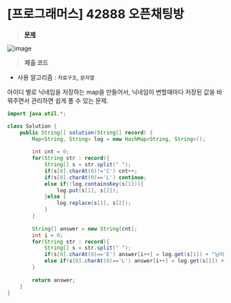 # [프로그래머스] 42888 오픈채팅방
> **[문제](https://school.programmers.co.kr/learn/courses/30/lessons/42888)**
> 
![image](https://user-images.githubusercontent.com/80896077/217848545-c672a34d-f64f-4e2e-b032-ddf3e17bd0d0.png)

> **제출 코드**
> 
- 사용 알고리즘 : `자료구조`, `문자열`

아이디 별로 닉네임을 저장하는 map을 만들어서, 닉네임이 변할때마다 저장된 값을 바꿔주면서 관리하면 쉽게 풀 수 있는 문제.

```java
import java.util.*;

class Solution {
    public String[] solution(String[] record) {
        Map<String, String> log = new HashMap<String, String>();
        
        int cnt = 0;
        for(String str : record){
            String[] s = str.split(" ");
            if(s[0].charAt(0)!='C') cnt++;
            if(s[0].charAt(0)=='L') continue;
            else if(!log.containsKey(s[1])){
                log.put(s[1], s[2]);
            }else {
                log.replace(s[1], s[2]);                    
            }
        }
        
        String[] answer = new String[cnt];
        int i = 0;
        for(String str : record){
            String[] s = str.split(" ");
            if(s[0].charAt(0)=='E') answer[i++] = log.get(s[1]) + "님이 들어왔습니다.";
            else if(s[0].charAt(0)=='L') answer[i++] = log.get(s[1]) + "님이 나갔습니다.";
        }
        
        return answer;
    }
}
```

